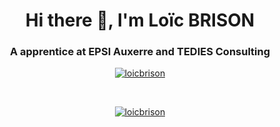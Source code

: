 <h1 align="center">Hi there 👋, I'm Loïc BRISON</h1>
<h3 align="center">A apprentice at EPSI Auxerre and TEDIES Consulting </h3>

<p align="center">
  <a href="https://github-readme-stats.vercel.app/api?username=loicbrison&show_icons=true&locale=en&theme=tokyonight">
    <img align="center" src="https://github-readme-stats.vercel.app/api?username=loicbrison&show_icons=true&locale=en&theme=tokyonight" alt="loicbrison" />
  </a>
</p>

<br>

<p align="center">
  <a href="http://github-readme-streak-stats.herokuapp.com?user=ballandilin&theme=tokyonight">
    <img align="center" src="http://github-readme-streak-stats.herokuapp.com?user=loicbrison&theme=tokyonight" alt="loicbrison"/>
  </a>
</p>



